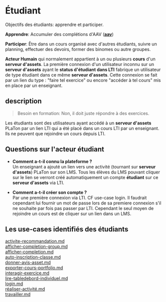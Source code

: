 
# Étudiant  

Objectifs des étudiants: apprendre et participer.

**Apprendre**: Accumuler des complétions d'AAV (**[aav](https://github.com/PremierLangage/plconception/tree/master/conception/concept/aav.md)**)

**Participer**: Être dans un cours organisé avec d'autres étudiants, suivre un planning, effectuer des devoirs, former des binomes ou autre groupes.

**Acteur Humain** qui normalement appartient à un ou plusieurs **cours** d'un **serveur d'assets**. La première connexion d'un utilisateur inconnu sur un **serveur d'assets** ayant le **status d'étudiant dans LTI** fabrique un utilisateur de type étudiant dans ce même **serveur d'assets**. Cette connexion se fait par un lien du type : "faire tel exercice" ou encore "accéder à tel cours" mis en place par un enseignant.

## description

> Besoin en formation: Non, il doit juste répondre à des exercices.

Les étudiants sont des utilisateurs ayant accédé à un **serveur d'assets** PLaTon par un lien LTI qui a été placé dans un cours LTI par un enseignant. Ils ne peuvent que rejoindre un cours depuis LTI. 

## Questions sur l'acteur étudiant

* **Comment a-t-il connu la plateforme ?** \
  Un enseignant a ajouté un lien vers une activité (tournant sur **serveur d'assets**) PLaTon sur son LMS. Tous les élèves du LMS pouvant cliquer sur le lien se verront créé automatiquement un compte **étudiant** sur ce **serveur d'assets** via LTI.
  
* **Comment a-t-il créer son compte ?** \
  Par une première connexion via LTI. CF use-case login. Il faudrait cependant lui fournir un mot de passe lors de sa premiere connexion s'il ne souhaite par fois pas passer par LTI. Cependant le seul moyen de rejoindre un cours est de cliquer sur un lien dans un LMS.

## Les use-cases identifiés des étudiants

[activite-recommandation.md](https://github.com/PremierLangage/platon-conception/blob/master/UC/Etudiant/activite-recommandation.md)   
[afficher-completion-group.md](https://github.com/PremierLangage/platon-conception/blob/master/UC/Etudiant/afficher-completion-group.md)   
[afficher-completion.md](https://github.com/PremierLangage/platon-conception/blob/master/UC/Etudiant/afficher-completion.md)   
[auto-inscription-classe.md](https://github.com/PremierLangage/platon-conception/blob/master/UC/Etudiant/auto-inscription-classe.md)   
[donner-avis-asset.md](https://github.com/PremierLangage/platon-conception/blob/master/UC/Etudiant/donner-avis-asset.md)   
[exporter-cours-portfolio.md](https://github.com/PremierLangage/platon-conception/blob/master/UC/Etudiant/exporter-cours-portfolio.md)   
[interagir-exercice.md](https://github.com/PremierLangage/platon-conception/blob/master/UC/Etudiant/interagir-exercice.md)   
[lire-tabledebord-individuel.md](https://github.com/PremierLangage/platon-conception/blob/master/UC/Etudiant/lire-tabledebord-individuel.md)   
[login.md](https://github.com/PremierLangage/platon-conception/blob/master/UC/Etudiant/login.md)   
[réaliser-activité.md](https://github.com/PremierLangage/platon-conception/blob/master/UC/Etudiant/r%C3%A9aliser-activit%C3%A9.md)   
[travailler.md](https://github.com/PremierLangage/platon-conception/blob/master/UC/Etudiant/travailler.md)   
